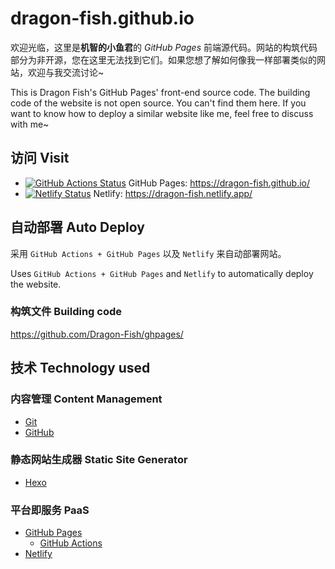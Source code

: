 # dragon-fish.github.io

欢迎光临，这里是**机智的小鱼君**的 _GitHub Pages_ 前端源代码。网站的构筑代码部分为非开源，您在这里无法找到它们。如果您想了解如何像我一样部署类似的网站，欢迎与我交流讨论~

This is Dragon Fish's GitHub Pages' front-end source code. The building code of the website is not open source. You can't find them here. If you want to know how to deploy a similar website like me, feel free to discuss with me~

## 访问 Visit

- [![GitHub Actions Status](<https://github.com/Dragon-Fish/ghpages/workflows/Hexo自动部署/badge.svg>)](https://github.com/Dragon-Fish/ghpages/actions) GitHub Pages: https://dragon-fish.github.io/
- [![Netlify Status](<https://api.netlify.com/api/v1/badges/6a0d581c-16d1-4368-98a6-be93d5abd6ca/deploy-status.svg>)](https://app.netlify.com/sites/dragon-fish/deploys) Netlify: https://dragon-fish.netlify.app/

## 自动部署 Auto Deploy

采用 `GitHub Actions + GitHub Pages` 以及 `Netlify` 来自动部署网站。

Uses `GitHub Actions + GitHub Pages` and `Netlify` to automatically deploy the website.

### 构筑文件 Building code

https://github.com/Dragon-Fish/ghpages/

## 技术 Technology used

### 内容管理 Content Management

- [Git](https://git-scm.com/)
- [GitHub](https://github.com/)

### 静态网站生成器 Static Site Generator

- [Hexo](https://hexo.io/)

### 平台即服务 PaaS

- [GitHub Pages](https://pages.github.com/)
  - [GitHub Actions](https://help.github.com/en/actions/getting-started-with-github-actions/about-github-actions)
- [Netlify](https://www.netlify.com/)
